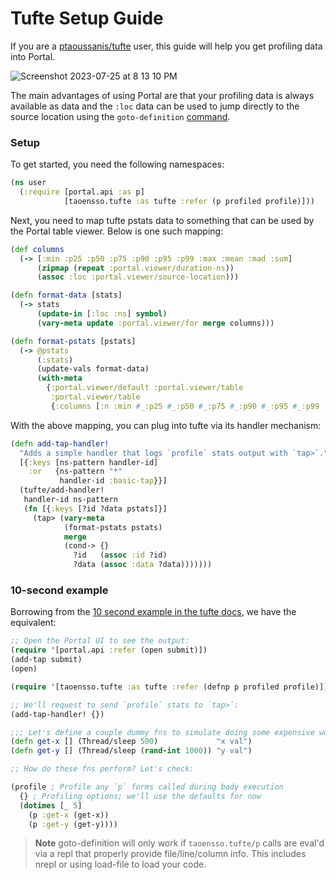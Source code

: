 # Tufte Setup Guide

If you are a [ptaoussanis/tufte](https://github.com/ptaoussanis/tufte) user,
this guide will help you get profiling data into Portal.

![Screenshot 2023-07-25 at 8 13 10 PM](https://github.com/djblue/portal/assets/1986211/d9532ca7-af28-4e33-a592-8704d589c371)

The main advantages of using Portal are that your profiling data is always
available as data and the `:loc` data can be used to jump directly to the source
location using the `goto-definition` [command][commands].

### Setup

To get started, you need the following namespaces:

``` clojure
(ns user
  (:require [portal.api :as p]
            [taoensso.tufte :as tufte :refer (p profiled profile)]))
```

Next, you need to map tufte pstats data to something that can be used by the
Portal table viewer. Below is one such mapping:

```clojure
(def columns
  (-> [:min :p25 :p50 :p75 :p90 :p95 :p99 :max :mean :mad :sum]
      (zipmap (repeat :portal.viewer/duration-ns))
      (assoc :loc :portal.viewer/source-location)))

(defn format-data [stats]
  (-> stats
      (update-in [:loc :ns] symbol)
      (vary-meta update :portal.viewer/for merge columns)))

(defn format-pstats [pstats]
  (-> @pstats
      (:stats)
      (update-vals format-data)
      (with-meta
        {:portal.viewer/default :portal.viewer/table
         :portal.viewer/table
         {:columns [:n :min #_:p25 #_:p50 #_:p75 #_:p90 #_:p95 #_:p99 :max :mean #_:mad :sum :loc]}})))
```

With the above mapping, you can plug into tufte via its handler mechanism:

```clojure
(defn add-tap-handler!
  "Adds a simple handler that logs `profile` stats output with `tap>`."
  [{:keys [ns-pattern handler-id]
    :or   {ns-pattern "*"
           handler-id :basic-tap}}]
  (tufte/add-handler!
   handler-id ns-pattern
   (fn [{:keys [?id ?data pstats]}]
     (tap> (vary-meta
            (format-pstats pstats)
            merge
            (cond-> {}
              ?id   (assoc :id ?id)
              ?data (assoc :data ?data)))))))
```

### 10-second example

Borrowing from the [10 second example in the tufte docs][tufte-example], we have
the equivalent:

```clojure
;; Open the Portal UI to see the output:
(require '[portal.api :refer (open submit)])
(add-tap submit)
(open)

(require '[taoensso.tufte :as tufte :refer (defnp p profiled profile)])

;; We'll request to send `profile` stats to `tap>`:
(add-tap-handler! {})

;;; Let's define a couple dummy fns to simulate doing some expensive work
(defn get-x [] (Thread/sleep 500)             "x val")
(defn get-y [] (Thread/sleep (rand-int 1000)) "y val")

;; How do these fns perform? Let's check:

(profile ; Profile any `p` forms called during body execution
  {} ; Profiling options; we'll use the defaults for now
  (dotimes [_ 5]
    (p :get-x (get-x))
    (p :get-y (get-y))))
```

> **Note** goto-definition will only work if `taoensso.tufte/p` calls are eval'd
> via a repl that properly provide file/line/column info. This includes nrepl
> or using load-file to load your code.

[tufte-example]: https://github.com/ptaoussanis/tufte#10-second-example
[commands]: ../../doc/ui/commands.md
